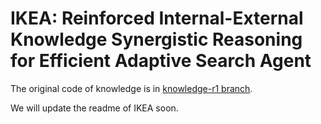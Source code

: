 # IKEA: Reinforced Internal-External Knowledge Synergistic Reasoning for Efficient Adaptive Search Agent

The original code of knowledge is in [knowledge-r1 branch](https://github.com/hzy312/knowledge-r1/tree/knowledge-r1).

We will update the readme of IKEA soon.